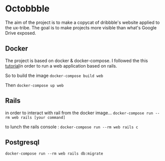 # Octobbble

The aim of the project is to make a copycat of dribbble's website applied to the ux-tribe. The goal is to make projects more visible than what's Google Drive exposed.

## Docker
The project is based on docker & docker-compose. I followed the this [tutorial](https://medium.com/firehydrant-io/developing-a-ruby-on-rails-app-with-docker-compose-d75b20334634)in order to run a web application based on rails.

So to build the image
`docker-compose build web`

Then
`docker-compose up web`

## Rails
in order to interact with rail from the docker image...
`docker-compose run --rm web rails [your command]`

to lunch the rails console :
`docker-compose run --rm web rails c`

## Postgresql
`docker-compose run --rm web rails db:migrate`
